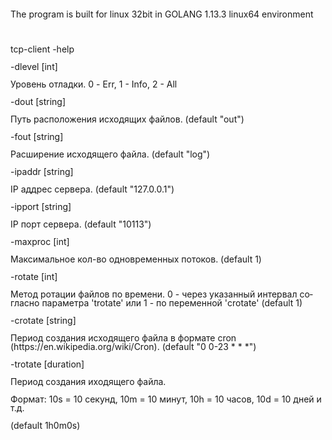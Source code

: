 <!DOCTYPE HTML PUBLIC "-//W3C//DTD HTML 4.0 Transitional//EN">
<html>
<head>
	<meta http-equiv="content-type" content="text/html; charset=utf-8"/>
</head>
<body lang="ru-RU" dir="ltr">
<p style="margin-bottom: 0cm; line-height: 100%">The program is built
for linux 32bit in GOLANG 1.13.3 linux64 environment</p>
<p style="margin-bottom: 0cm; line-height: 100%"><br/>

</p>
<p style="margin-bottom: 0cm; line-height: 100%">tcp-client -help</p>
<p style="margin-bottom: 0cm; line-height: 100%">-dlevel [int] 
</p>
<p style="margin-bottom: 0cm; line-height: 100%">	Уровень
отладки. 0 - Err, 1 - Info, 2 - All</p>
<p style="margin-bottom: 0cm; line-height: 100%">-dout [string]</p>
<p style="margin-bottom: 0cm; line-height: 100%">	Путь
расположения исходящих файлов. (default
&quot;out&quot;)</p>
<p style="margin-bottom: 0cm; line-height: 100%">-fout [string]</p>
<p style="margin-bottom: 0cm; line-height: 100%">	Расширение
исходящего файла. (default &quot;log&quot;)</p>
<p style="margin-bottom: 0cm; line-height: 100%">-ipaddr [string]</p>
<p style="margin-bottom: 0cm; line-height: 100%">	IP аддрес
сервера. (default &quot;127.0.0.1&quot;)</p>
<p style="margin-bottom: 0cm; line-height: 100%">-ipport [string]</p>
<p style="margin-bottom: 0cm; line-height: 100%">	IP порт
сервера. (default &quot;10113&quot;)</p>
<p style="margin-bottom: 0cm; line-height: 100%">-maxproc [int]</p>
<p style="margin-bottom: 0cm; line-height: 100%">	Максимальное
кол-во одновременных потоков. (default 1)</p>
<p style="margin-bottom: 0cm; line-height: 100%">-rotate [int]</p>
<p style="margin-bottom: 0cm; line-height: 100%">      Метод ротации 
файлов по времени. 0 - через указанный интервал согласно параметра 'trotate' 
или 1 - по переменной 'crotate' (default 1)</p>
<p style="margin-bottom: 0cm; line-height: 100%">-crotate [string]</p>
<p style="margin-bottom: 0cm; line-height: 100%">    	Период создания 
исходящего файла в формате cron (https://en.wikipedia.org/wiki/Cron). 
(default "0 0-23 * * *")</p>
<p style="margin-bottom: 0cm; line-height: 100%">-trotate [duration]</p>
<p style="margin-bottom: 0cm; line-height: 100%">	Период
создания иходящего файла. 
</p>
<p style="margin-bottom: 0cm; line-height: 100%">	Формат: 10s =
10 секунд, 10m = 10 минут, 10h = 10 часов, 10d = 10
дней и т.д. 
</p>
<p style="margin-bottom: 0cm; line-height: 100%">	(default 1h0m0s)</p>
<p style="margin-bottom: 0cm; line-height: 100%"><br/>

</p>
</body>
</html>
